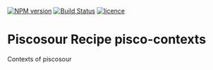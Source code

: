[![NPM version](http://img.shields.io/npm/v/pisco-recipe-generator.svg)](https://npmjs.org/package/pisco-recipe-generator)
[![Build Status](http://img.shields.io/travis/cellsjs/pisco-recipe-generator.svg)](https://travis-ci.org/cellsjs/pisco-recipe-generator)
[![licence](http://img.shields.io/npm/l/pisco-recipe-generator.svg)](https://github.com/cellsjs/pisco-recipe-generator/blob/master/package.json)

# Piscosour Recipe pisco-contexts

Contexts of piscosour
